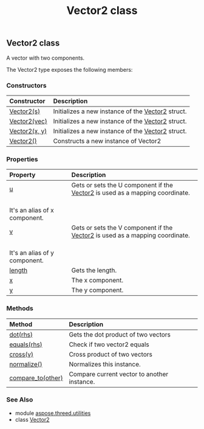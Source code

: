 ﻿---
title: Vector2 class
second_title: Aspose.3D for Python via .NET API References
description: 
type: docs
weight: 190
url: /python-net/aspose.threed.utilities/vector2/
is_root: false
---

## Vector2 class

A vector with two components.



The Vector2 type exposes the following members:

### Constructors
| Constructor | Description |
| :- | :- |
| [Vector2(s)](/3d/python-net/aspose.threed.utilities/vector2/__init__/#float) | Initializes a new instance of the [Vector2](/3d/python-net/aspose.threed.utilities/vector2) struct. |
| [Vector2(vec)](/3d/python-net/aspose.threed.utilities/vector2/__init__/#FVector2) | Initializes a new instance of the [Vector2](/3d/python-net/aspose.threed.utilities/vector2) struct. |
| [Vector2(x, y)](/3d/python-net/aspose.threed.utilities/vector2/__init__/#float-float) | Initializes a new instance of the [Vector2](/3d/python-net/aspose.threed.utilities/vector2) struct. |
| [Vector2()](/3d/python-net/aspose.threed.utilities/vector2/__init__/#) | Constructs a new instance of Vector2 |


### Properties
| Property | Description |
| :- | :- |
| [u](/3d/python-net/aspose.threed.utilities/vector2/u) | Gets or sets the U component if the [Vector2](/3d/python-net/aspose.threed.utilities/vector2) is used as a mapping coordinate.<br/>It's an alias of x component. |
| [v](/3d/python-net/aspose.threed.utilities/vector2/v) | Gets or sets the V component if the [Vector2](/3d/python-net/aspose.threed.utilities/vector2) is used as a mapping coordinate.<br/>It's an alias of y component. |
| [length](/3d/python-net/aspose.threed.utilities/vector2/length) | Gets the length. |
| [x](/3d/python-net/aspose.threed.utilities/vector2/x) | The x component. |
| [y](/3d/python-net/aspose.threed.utilities/vector2/y) | The y component. |


### Methods
| Method | Description |
| :- | :- |
| [dot(rhs)](/3d/python-net/aspose.threed.utilities/vector2/dot/#Vector2) | Gets the dot product of two vectors |
| [equals(rhs)](/3d/python-net/aspose.threed.utilities/vector2/equals/#Vector2) | Check if two vector2 equals |
| [cross(v)](/3d/python-net/aspose.threed.utilities/vector2/cross/#Vector2) | Cross product of two vectors |
| [normalize()](/3d/python-net/aspose.threed.utilities/vector2/normalize/#) | Normalizes this instance. |
| [compare_to(other)](/3d/python-net/aspose.threed.utilities/vector2/compare_to/#Vector2) | Compare current vector to another instance. |



### See Also
* module [aspose.threed.utilities](..)
* class [Vector2](/3d/python-net/aspose.threed.utilities/vector2)
